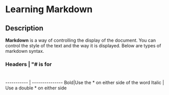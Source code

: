 # Learning Markdown

## Description

**Markdown** is a way of controlling the display of the document. You can control the style of the text and the way it is displayed. Below are types of markdown syntax.

### Headers | "# is for <h1>
----------- | ---------------
  Bold|Use the * on either side of the word
  Italic | Use a double * on either side
